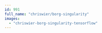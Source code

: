 ```yaml
---
id: 991
full_name: "chriswier/borg-singularity"
images: 
  - "chriswier-borg-singularity-tensorflow"
---
```

